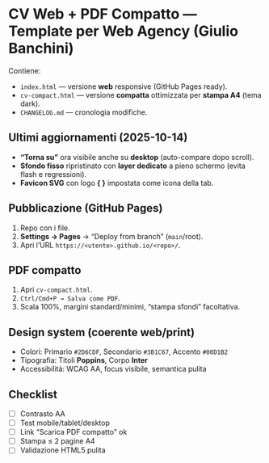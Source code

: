 # CV Web + PDF Compatto — Template per Web Agency (Giulio Banchini)

Contiene:
- `index.html` — versione **web** responsive (GitHub Pages ready).
- `cv-compact.html` — versione **compatta** ottimizzata per **stampa A4** (tema dark).
- `CHANGELOG.md` — cronologia modifiche.

## Ultimi aggiornamenti (2025-10-14)
- **“Torna su”** ora visibile anche su **desktop** (auto-compare dopo scroll).
- **Sfondo fisso** ripristinato con **layer dedicato** a pieno schermo (evita flash e regressioni).
- **Favicon SVG** con logo **{ }** impostata come icona della tab.

## Pubblicazione (GitHub Pages)
1. Repo con i file.
2. **Settings → Pages** → “Deploy from branch” (`main`/root).
3. Apri l’URL `https://<utente>.github.io/<repo>/`.

## PDF compatto
1. Apri `cv-compact.html`.
2. `Ctrl/Cmd+P → Salva come PDF`.
3. Scala 100%, margini standard/minimi, “stampa sfondi” facoltativa.

## Design system (coerente web/print)
- Colori: Primario `#2D6CDF`, Secondario `#3B1C67`, Accento `#00D1B2`
- Tipografia: Titoli **Poppins**, Corpo **Inter**
- Accessibilità: WCAG AA, focus visibile, semantica pulita

## Checklist
- [ ] Contrasto AA  
- [ ] Test mobile/tablet/desktop  
- [ ] Link “Scarica PDF compatto” ok  
- [ ] Stampa ≤ 2 pagine A4  
- [ ] Validazione HTML5 pulita  
